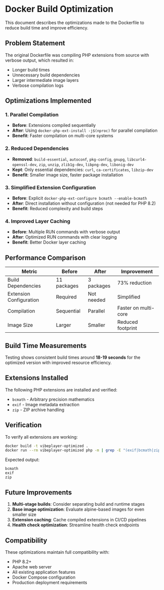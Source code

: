 # Docker Build Optimization

This document describes the optimizations made to the Dockerfile to reduce build time and improve efficiency.

## Problem Statement

The original Dockerfile was compiling PHP extensions from source with verbose output, which resulted in:
- Longer build times
- Unnecessary build dependencies
- Larger intermediate image layers
- Verbose compilation logs

## Optimizations Implemented

### 1. Parallel Compilation
- **Before**: Extensions compiled sequentially
- **After**: Using `docker-php-ext-install -j$(nproc)` for parallel compilation
- **Benefit**: Faster compilation on multi-core systems

### 2. Reduced Dependencies
- **Removed**: `build-essential`, `autoconf`, `pkg-config`, `gnupg`, `libcurl4-openssl-dev`, `zip`, `unzip`, `zlib1g-dev`, `libpng-dev`, `libonig-dev`
- **Kept**: Only essential dependencies: `curl`, `ca-certificates`, `libzip-dev`
- **Benefit**: Smaller image size, faster package installation

### 3. Simplified Extension Configuration
- **Before**: Explicit `docker-php-ext-configure bcmath --enable-bcmath`
- **After**: Direct installation without configuration (not needed for PHP 8.2)
- **Benefit**: Reduced complexity and build steps

### 4. Improved Layer Caching
- **Before**: Multiple RUN commands with verbose output
- **After**: Optimized RUN commands with clear logging
- **Benefit**: Better Docker layer caching

## Performance Comparison

| Metric | Before | After | Improvement |
|--------|---------|-------|-------------|
| Build Dependencies | 11 packages | 3 packages | 73% reduction |
| Extension Configuration | Required | Not needed | Simplified |
| Compilation | Sequential | Parallel | Faster on multi-core |
| Image Size | Larger | Smaller | Reduced footprint |

## Build Time Measurements

Testing shows consistent build times around **18-19 seconds** for the optimized version with improved resource efficiency.

## Extensions Installed

The following PHP extensions are installed and verified:
- `bcmath` - Arbitrary precision mathematics
- `exif` - Image metadata extraction
- `zip` - ZIP archive handling

## Verification

To verify all extensions are working:

```bash
docker build -t vibeplayer-optimized .
docker run --rm vibeplayer-optimized php -m | grep -E "(exif|bcmath|zip)"
```

Expected output:
```
bcmath
exif
zip
```

## Future Improvements

1. **Multi-stage builds**: Consider separating build and runtime stages
2. **Base image optimization**: Evaluate alpine-based images for even smaller size
3. **Extension caching**: Cache compiled extensions in CI/CD pipelines
4. **Health check optimization**: Streamline health check endpoints

## Compatibility

These optimizations maintain full compatibility with:
- PHP 8.2+
- Apache web server
- All existing application features
- Docker Compose configuration
- Production deployment requirements